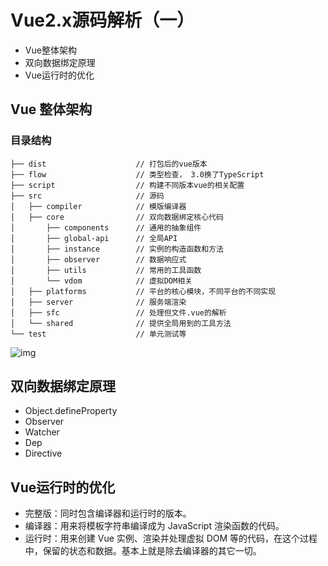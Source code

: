 # Vue2.x源码解析（一）

- Vue整体架构
- 双向数据绑定原理
- Vue运行时的优化

## Vue 整体架构

### 目录结构

``` text
├── dist                    // 打包后的vue版本
├── flow                    // 类型检查， 3.0换了TypeScript
├── script                  // 构建不同版本vue的相关配置
├── src                     // 源码
│   ├── compiler            // 模版编译器
│   ├── core                // 双向数据绑定核心代码
│       ├── components      // 通用的抽象组件
│       ├── global-api      // 全局API
│       ├── instance        // 实例的构造函数和方法
│       ├── observer        // 数据响应式
│       ├── utils           // 常用的工具函数
│       └── vdom            // 虚拟DOM相关
│   ├── platforms           // 平台的核心模块，不同平台的不同实现
│   ├── server              // 服务端渲染
│   ├── sfc                 // 处理但文件.vue的解析
│   └── shared              // 提供全局用到的工具方法
└── test                    // 单元测试等
```

![img](/blog/vue-defineProperty.png)


## 双向数据绑定原理

- Object.defineProperty
- Observer
- Watcher
- Dep
- Directive



## Vue运行时的优化

- 完整版：同时包含编译器和运行时的版本。
- 编译器：用来将模板字符串编译成为 JavaScript 渲染函数的代码。
- 运行时：用来创建 Vue 实例、渲染并处理虚拟 DOM 等的代码，在这个过程中，保留的状态和数据。基本上就是除去编译器的其它一切。







